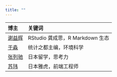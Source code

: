 ```yaml
---
title: ""
---
```



| 博主   | 关键词                | 
| :----- | :-------------------- |
| [谢益辉](https://yihui.org/)          | RStudio 龚成思，R Markdown 生态 | 
| [于淼](https://yufree.cn/)            | 统计之都主编，环境科学  | 
| [张列驰](https://www.liechi.org/)     | 日本留学，思考力      | 
| [苏玮](https://swsoyee.vercel.app/)   | 日本雅虎，前端工程师 | 
